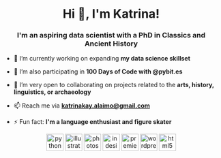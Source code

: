<h1 align="center">Hi 👋, I'm Katrina!</h1>
<h3 align="center">I'm an aspiring data scientist with a PhD in Classics and Ancient History</h3>

- 🔭 I’m currently working on expanding **my data science skillset**

- 🌱 I’m also participating in **100 Days of Code with @pybit.es**

- 🤝 I’m very open to collaborating on projects related to the **arts, history, linguistics, or archaeology**

- 📫 Reach me via **katrinakay.alaimo@gmail.com**

- ⚡ Fun fact: **I'm a language enthusiast and figure skater**

<p align="center">
  <img src="https://devicons.github.io/devicon/devicon.git/icons/python/python-original.svg" alt="python" width="40" height="40"/>
  <img src="https://www.vectorlogo.zone/logos/adobe_illustrator/adobe_illustrator-icon.svg" alt="illustrator" width="40" height="40"/> 
  <img src="https://seeklogo.com/images/A/adobe-photoshop-cc-logo-CBD0AAA3A7-seeklogo.com.png" alt="photoshop" width="40" height="40"/> 
  <img src="https://seeklogo.com/images/A/adobe-indesign-cs6-logo-21C1156C98-seeklogo.com.png" alt="indesign" width="40" height="40"/> 
  <img src="https://seeklogo.com/images/A/adobe-premiere-cc-logo-2B72AFF7E6-seeklogo.com.png" alt="premier" width="40" height="40"/> 
  <img src="https://devicon.dev/devicon.git/icons/wordpress/wordpress-original.svg" alt="wordpress" width="40" height="40"/> 
  <img src="https://devicons.github.io/devicon/devicon.git/icons/html5/html5-original-wordmark.svg" alt="html5" width="40" height="40"/> 
</p>
